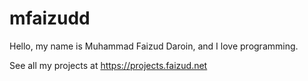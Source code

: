# mfaizudd

Hello, my name is Muhammad Faizud Daroin, and I love programming.

See all my projects at https://projects.faizud.net
